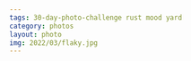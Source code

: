 ```yaml
---
tags: 30-day-photo-challenge rust mood yard
category: photos
layout: photo
img: 2022/03/flaky.jpg
---
```

